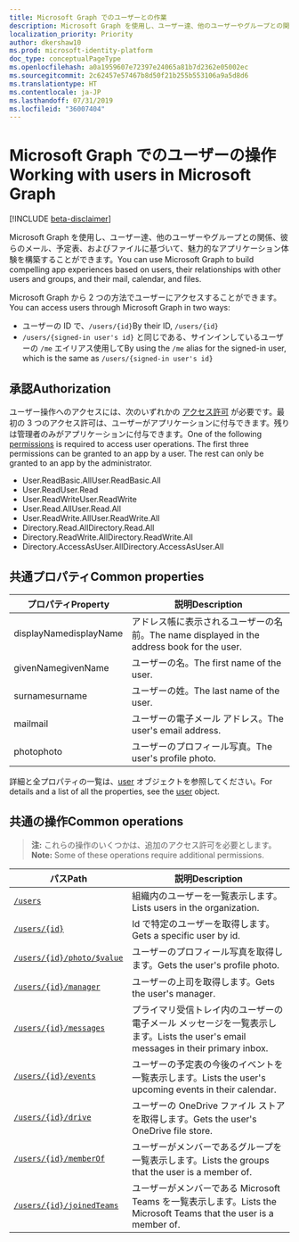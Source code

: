 ```yaml
---
title: Microsoft Graph でのユーザーとの作業
description: Microsoft Graph を使用し、ユーザー達、他のユーザーやグループとの関係、彼らのメール、予定表、およびファイルに基づいて、魅力的なアプリケーション体験を構築することができます。
localization_priority: Priority
author: dkershaw10
ms.prod: microsoft-identity-platform
doc_type: conceptualPageType
ms.openlocfilehash: a0a1959607e72397e24065a81b7d2362e05002ec
ms.sourcegitcommit: 2c62457e57467b8d50f21b255b553106a9a5d8d6
ms.translationtype: HT
ms.contentlocale: ja-JP
ms.lasthandoff: 07/31/2019
ms.locfileid: "36007404"
---
```

# <a name="working-with-users-in-microsoft-graph"></a><span data-ttu-id="0db5c-103">Microsoft Graph でのユーザーの操作</span><span class="sxs-lookup"><span data-stu-id="0db5c-103">Working with users in Microsoft Graph</span></span>

[!INCLUDE [beta-disclaimer](../../includes/beta-disclaimer.md)]

<span data-ttu-id="0db5c-104">Microsoft Graph を使用し、ユーザー達、他のユーザーやグループとの関係、彼らのメール、予定表、およびファイルに基づいて、魅力的なアプリケーション体験を構築することができます。</span><span class="sxs-lookup"><span data-stu-id="0db5c-104">You can use Microsoft Graph to build compelling app experiences based on users, their relationships with other users and groups, and their mail, calendar, and files.</span></span>

<span data-ttu-id="0db5c-105">Microsoft Graph から 2 つの方法でユーザーにアクセスすることができます。</span><span class="sxs-lookup"><span data-stu-id="0db5c-105">You can access users through Microsoft Graph in two ways:</span></span>

- <span data-ttu-id="0db5c-106">ユーザーの ID で、`/users/{id}`</span><span class="sxs-lookup"><span data-stu-id="0db5c-106">By their ID, `/users/{id}`</span></span> 
- <span data-ttu-id="0db5c-107">`/users/{signed-in user's id}` と同じである、サインインしているユーザーの `/me` エイリアス使用して</span><span class="sxs-lookup"><span data-stu-id="0db5c-107">By using the `/me` alias for the signed-in user, which is the same as `/users/{signed-in user's id}`</span></span>

## <a name="authorization"></a><span data-ttu-id="0db5c-108">承認</span><span class="sxs-lookup"><span data-stu-id="0db5c-108">Authorization</span></span>
<span data-ttu-id="0db5c-p101">ユーザー操作へのアクセスには、次のいずれかの [アクセス許可](https://developer.microsoft.com/graph/docs/authorization/permission_scopes) が必要です。最初の 3 つのアクセス許可は、ユーザーがアプリケーションに付与できます。残りは管理者のみがアプリケーションに付与できます。</span><span class="sxs-lookup"><span data-stu-id="0db5c-p101">One of the following [permissions](https://developer.microsoft.com/graph/docs/authorization/permission_scopes) is required to access user operations. The first three permissions can be granted to an app by a user. The rest can only be granted to an app by the administrator.</span></span>

- <span data-ttu-id="0db5c-112">User.ReadBasic.All</span><span class="sxs-lookup"><span data-stu-id="0db5c-112">User.ReadBasic.All</span></span>
- <span data-ttu-id="0db5c-113">User.Read</span><span class="sxs-lookup"><span data-stu-id="0db5c-113">User.Read</span></span>
- <span data-ttu-id="0db5c-114">User.ReadWrite</span><span class="sxs-lookup"><span data-stu-id="0db5c-114">User.ReadWrite</span></span>
- <span data-ttu-id="0db5c-115">User.Read.All</span><span class="sxs-lookup"><span data-stu-id="0db5c-115">User.Read.All</span></span>
- <span data-ttu-id="0db5c-116">User.ReadWrite.All</span><span class="sxs-lookup"><span data-stu-id="0db5c-116">User.ReadWrite.All</span></span>
- <span data-ttu-id="0db5c-117">Directory.Read.All</span><span class="sxs-lookup"><span data-stu-id="0db5c-117">Directory.Read.All</span></span>
- <span data-ttu-id="0db5c-118">Directory.ReadWrite.All</span><span class="sxs-lookup"><span data-stu-id="0db5c-118">Directory.ReadWrite.All</span></span>
- <span data-ttu-id="0db5c-119">Directory.AccessAsUser.All</span><span class="sxs-lookup"><span data-stu-id="0db5c-119">Directory.AccessAsUser.All</span></span>

## <a name="common-properties"></a><span data-ttu-id="0db5c-120">共通プロパティ</span><span class="sxs-lookup"><span data-stu-id="0db5c-120">Common properties</span></span>

| <span data-ttu-id="0db5c-121">プロパティ</span><span class="sxs-lookup"><span data-stu-id="0db5c-121">Property</span></span> | <span data-ttu-id="0db5c-122">説明</span><span class="sxs-lookup"><span data-stu-id="0db5c-122">Description</span></span> |
|----------|-------------|
| <span data-ttu-id="0db5c-123">displayName</span><span class="sxs-lookup"><span data-stu-id="0db5c-123">displayName</span></span> | <span data-ttu-id="0db5c-124">アドレス帳に表示されるユーザーの名前。</span><span class="sxs-lookup"><span data-stu-id="0db5c-124">The name displayed in the address book for the user.</span></span>|
|<span data-ttu-id="0db5c-125">givenName</span><span class="sxs-lookup"><span data-stu-id="0db5c-125">givenName</span></span>| <span data-ttu-id="0db5c-126">ユーザーの名。</span><span class="sxs-lookup"><span data-stu-id="0db5c-126">The first name of the user.</span></span> |
|<span data-ttu-id="0db5c-127">surname</span><span class="sxs-lookup"><span data-stu-id="0db5c-127">surname</span></span>| <span data-ttu-id="0db5c-128">ユーザーの姓。</span><span class="sxs-lookup"><span data-stu-id="0db5c-128">The last name of the user.</span></span> |
|<span data-ttu-id="0db5c-129">mail</span><span class="sxs-lookup"><span data-stu-id="0db5c-129">mail</span></span>| <span data-ttu-id="0db5c-130">ユーザーの電子メール アドレス。</span><span class="sxs-lookup"><span data-stu-id="0db5c-130">The user's email address.</span></span> |
|<span data-ttu-id="0db5c-131">photo</span><span class="sxs-lookup"><span data-stu-id="0db5c-131">photo</span></span>| <span data-ttu-id="0db5c-132">ユーザーのプロフィール写真。</span><span class="sxs-lookup"><span data-stu-id="0db5c-132">The user's profile photo.</span></span> |

<span data-ttu-id="0db5c-133">詳細と全プロパティの一覧は、[user](user.md) オブジェクトを参照してください。</span><span class="sxs-lookup"><span data-stu-id="0db5c-133">For details and a list of all the properties, see the [user](user.md) object.</span></span>

## <a name="common-operations"></a><span data-ttu-id="0db5c-134">共通の操作</span><span class="sxs-lookup"><span data-stu-id="0db5c-134">Common operations</span></span>
><span data-ttu-id="0db5c-135">**注:** これらの操作のいくつかは、追加のアクセス許可を必要とします。</span><span class="sxs-lookup"><span data-stu-id="0db5c-135">**Note:** Some of these operations require additional permissions.</span></span>

| <span data-ttu-id="0db5c-136">パス</span><span class="sxs-lookup"><span data-stu-id="0db5c-136">Path</span></span>    | <span data-ttu-id="0db5c-137">説明</span><span class="sxs-lookup"><span data-stu-id="0db5c-137">Description</span></span> |
|---------|-------------|
|[`/users`](../api/user-list.md) | <span data-ttu-id="0db5c-138">組織内のユーザーを一覧表示します。</span><span class="sxs-lookup"><span data-stu-id="0db5c-138">Lists users in the organization.</span></span> |
|[`/users/{id}`](../api/user-get.md) | <span data-ttu-id="0db5c-139">Id で特定のユーザーを取得します。</span><span class="sxs-lookup"><span data-stu-id="0db5c-139">Gets a specific user by id.</span></span> |
|[`/users/{id}/photo/$value`](../api/profilephoto-get.md)| <span data-ttu-id="0db5c-140">ユーザーのプロフィール写真を取得します。</span><span class="sxs-lookup"><span data-stu-id="0db5c-140">Gets the user's profile photo.</span></span> |
|[`/users/{id}/manager`](../api/user-list-manager.md) | <span data-ttu-id="0db5c-141">ユーザーの上司を取得します。</span><span class="sxs-lookup"><span data-stu-id="0db5c-141">Gets the user's manager.</span></span> |
|[`/users/{id}/messages`](../api/user-list-messages.md)| <span data-ttu-id="0db5c-142">プライマリ受信トレイ内のユーザーの電子メール メッセージを一覧表示します。</span><span class="sxs-lookup"><span data-stu-id="0db5c-142">Lists the user's email messages in their primary inbox.</span></span> |
|[`/users/{id}/events`](../api/user-list-events.md) | <span data-ttu-id="0db5c-143">ユーザーの予定表の今後のイベントを一覧表示します。</span><span class="sxs-lookup"><span data-stu-id="0db5c-143">Lists the user's upcoming events in their calendar.</span></span> |
|[`/users/{id}/drive`](../api/drive-get.md)| <span data-ttu-id="0db5c-144">ユーザーの OneDrive ファイル ストアを取得します。</span><span class="sxs-lookup"><span data-stu-id="0db5c-144">Gets the user's OneDrive file store.</span></span> |
|[`/users/{id}/memberOf`](../api/user-list-memberof.md)| <span data-ttu-id="0db5c-145">ユーザーがメンバーであるグループを一覧表示します。</span><span class="sxs-lookup"><span data-stu-id="0db5c-145">Lists the groups that the user is a member of.</span></span> |
|[`/users/{id}/joinedTeams`](../api/user-list-joinedteams.md)| <span data-ttu-id="0db5c-146">ユーザーがメンバーである Microsoft Teams を一覧表示します。</span><span class="sxs-lookup"><span data-stu-id="0db5c-146">Lists the Microsoft Teams that the user is a member of.</span></span> |
